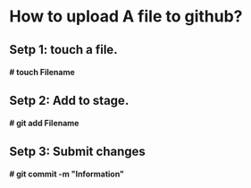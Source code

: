 # How to upload A file to github?
  ## Setp 1: touch a file. 
####      # touch Filename 
  ## Setp 2: Add to stage.
####      # git add Filename
  ## Setp 3: Submit changes
####      # git commit -m "Information"

